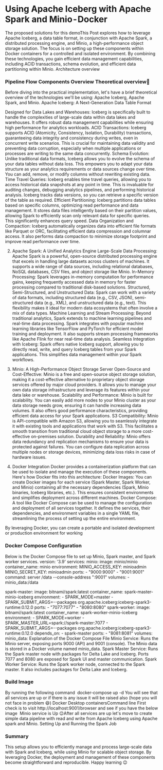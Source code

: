 # Using Apache Iceberg with Apache Spark and Minio - Docker 

The proposed solutions for this demoThis Post explores how to leverage Apache Iceberg, a data table format, in conjunction with Apache Spark, a distributed processing engine, and Minio, a high-performance object storage solution. The focus is on setting up these components within Docker containers for a controlled and isolated environment. By combining these technologies, you gain efficient data management capabilities, including ACID transactions, schema evolution, and efficient data partitioning within Minio.
Architecture overview

### Pipeline Flow Components Overview Theoretical overview📖
Before diving into the practical implementation, let's have a brief theoretical overview of the technologies we'll be using: Apache Iceberg, Apache Spark, and Minio.
Apache Iceberg: A Next-Generation Data Table Format

Designed for Data Lakes and Warehouses: Iceberg is specifically built to handle the complexities of large-scale data within data lakes and warehouses. It offers robust data management capabilities while ensuring high performance for analytics workloads.
ACID Transactions: Iceberg supports ACID (Atomicity, Consistency, Isolation, Durability) transactions, guaranteeing data integrity and consistency during writes, even in concurrent write scenarios. This is crucial for maintaining data validity and preventing data corruption, especially when multiple applications or processes are writing to the same data concurrently.
Schema Evolution: Unlike traditional data formats, Iceberg allows you to evolve the schema of your data tables without data loss. This empowers you to adapt your data structure as your analytics requirements or data sources change over time. You can add, remove, or modify columns without rewriting existing data.
Time Travel Queries: Iceberg enables time travel queries, allowing you to access historical data snapshots at any point in time. This is invaluable for auditing changes, debugging analytics pipelines, and performing historical analysis. Iceberg tracks data versions, so you can retrieve a specific version of the table as required.
Efficient Partitioning: Iceberg partitions data tables based on specific columns, optimizing read performance and data management. It stores data files intelligently based on their partition values, allowing Spark to efficiently scan only relevant data for specific queries. This significantly enhances query speed.
Data Organization and Compaction: Iceberg automatically organizes data into efficient file formats like Parquet or ORC, facilitating efficient data compression and columnar access. It also performs data compaction to minimize storage footprint and improve read performance over time.

2.  Apache Spark: A Unified Analytics Engine
Large-Scale Data Processing: Apache Spark is a powerful, open-source distributed processing engine that excels in handling large datasets across clusters of machines. It supports a wide range of data sources, including relational databases, NoSQL databases, CSV files, and object storage like Minio.
In-Memory Processing: Spark leverages in-memory computation for performance gains, keeping frequently accessed data in memory for faster processing compared to traditional disk-based solutions.
Structured, Semi-Structured, and Unstructured Data: Spark can work with a variety of data formats, including structured data (e.g., CSV, JSON), semi-structured data (e.g., XML), and unstructured data (e.g., text). This flexibility makes it ideal for modern data ecosystems that often involve a mix of data types.
Machine Learning and Stream Processing: Beyond traditional analytics, Spark extends to machine learning pipelines and real-time data processing. Spark integrates with popular machine learning libraries like TensorFlow and PyTorch for efficient model training and deployment. It also supports stream processing frameworks like Apache Flink for near real-time data analysis.
Seamless Integration with Iceberg: Spark offers native Iceberg support, allowing you to directly read, write, and query Iceberg tables from your Spark applications. This simplifies data management within your Spark workflows.

3. Minio: A High-Performance Object Storage Server
Open-Source and Cost-Effective: Minio is a free and open-source object storage solution, making it a cost-effective alternative to proprietary object storage services offered by major cloud providers. It allows you to manage your own data storage infrastructure and leverage its features within your data lake or warehouse.
Scalability and Performance: Minio is built for scalability. You can easily add more nodes to your Minio cluster as your data storage needs grow, ensuring it can handle increasing data volumes. It also offers good performance characteristics, providing efficient data access for your Spark applications.
S3 Compatibility: Minio is API-compatible with Amazon S3, allowing you to seamlessly integrate it with existing tools and applications that work with S3. This facilitates a smooth transition from traditional cloud object storage to a more cost-effective on-premises solution.
Durability and Reliability: Minio offers data redundancy and replication mechanisms to ensure your data is protected against failures. You can configure data replication across multiple nodes or storage devices, minimizing data loss risks in case of hardware issues.

4. Docker Integration
Docker provides a containerization platform that can be used to isolate and manage the execution of these components. Here's how Docker fits into this architecture:
Docker Images: You can create Docker images for each service (Spark Master, Spark Worker, and Minio) containing all the necessary dependencies (Spark, Minio binaries, Iceberg libraries, etc.). This ensures consistent environments and simplifies deployment across different machines.
Docker Compose: A tool like Docker Compose can be used to manage the configuration and deployment of all services together. It defines the services, their dependencies, and environment variables in a single YAML file, streamlining the process of setting up the entire environment.

By leveraging Docker, you can create a portable and isolated development or production environment for working
### Docker Compose Configuration
Below is the Docker Compose file to set up Minio, Spark master, and Spark worker services.
version: '3.9'
services:
  minio:
    image: minio/minio
    container_name: minio
    environment:
      MINIO_ACCESS_KEY: minioadmin
      MINIO_SECRET_KEY: minioadmin
    ports:
      - "9000:9000"
      - "9001:9001"
    command: server /data --console-address ":9001"
    volumes:
      - minio_data:/data

spark-master:
    image: bitnami/spark:latest
    container_name: spark-master-minio-iceberg
    environment:
      - SPARK_MODE=master
      - SPARK_SUBMIT_ARGS=--packages org.apache.iceberg:iceberg-spark3-runtime:0.12.0
    ports:
      - "7077:7077"
      - "8080:8080"
  spark-worker:
    image: bitnami/spark:latest
    container_name: spark-worker-minio-iceberg
    environment:
      - SPARK_MODE=worker
      - SPARK_MASTER_URL=spark://spark-master:7077
      - SPARK_SUBMIT_ARGS=--packages org.apache.iceberg:iceberg-spark3-runtime:0.12.0
    depends_on:
      - spark-master
    ports:
      - "8081:8081"
volumes:
  minio_data:
Explanation of the Docker Compose File
Minio Service: Runs the Minio server, exposing ports 9000 (API) and 9001 (console). The Minio data is stored in a Docker volume named minio_data.
Spark Master Service: Runs the Spark master node with packages for Delta Lake and Iceberg. Ports 7077 and 8080 are exposed for Spark UI and master communication.
Spark Worker Service: Runs the Spark worker node, connected to the Spark master. It also includes packages for Delta Lake and Iceberg.

### Build Image 
By running the following command 
docker-compose up -d
You will see that all services are up or if there is any issue it will be raised also (hope you will not face in problem 😄)
Docker Desktop containersCommand line First check is to visit http://localhost:9001/browser and see if you have the below image 
Minio service is Up 😉After all services are up let's move to create simple data pipeline with read and write from Apache Iceberg using Apache spark and Minio.
Setting Up and Running the Spark Job

### Summary
This setup allows you to efficiently manage and process large-scale data with Spark and Iceberg, while using Minio for scalable object storage. By leveraging Docker, the deployment and management of these components become straightforward and reproducible.
Happy learning 😉